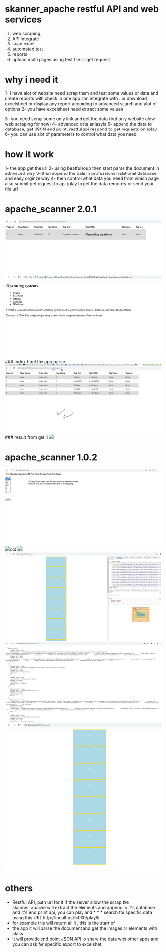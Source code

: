 # skanner_apache restful API and web services
1. web scraping, 
2. API integrate
3. scan excel
4. automated test
5. reports
6. upload multi pages using test file or get request


# why i need it
1- I have alot of website need scrap them and test some values or data and create reports with check in one app can integrate with
. or download excelsheet or display any report according to advanced search and alot of options
2- you have excelsheet need extract some values

3- you need scrap some only link and get the data (but only website alow web scraping for now)
4- advanced data anlasyis
5- append the data to database, get JSON end point, restful api respond to get requests on /play
6- you can use alot of parameters to control what data you need 

# how it work

1- the app get the url
2- using beatfulsoup then start parse the document in adnvaced way
3- then append the data in professional relational database and easy orginze way
4- then control what data you need from which page also submit get request to api /play to get the data remotely or send your file url
   


# apache_scanner 2.0.1
<img src="python_king.JPG">
<img src="apache_scanner0.JPG">
### index html the app parse
<img src="apache_scanner1.JPG">
### result from get li
<img src="apache_scanner2.JPG">

# apache_scanner 1.0.2
<img src="api1.jpg">
<img src="api2.JPG>



# old
<img src="skanner_apache2.JPG">
<img src="skanner_apache.JPG">
<img src="skanner_apache3.JPG">
<img src="skanner_apache1.JPG">


# others
* Restful API, path url for it if the server allow the scrap the skanner_apache will extract the elements and append to it's database and it's end point api, you can play and * *  * search for specific data using this URL http://localhost:5000/play/li 
* for example this will return all li , this is the start of 
* the app it will parse the document and get the images or elements with class 
* it will provide end point JSON API to share the data with other apps and you can ask for specific export to excelshet  
